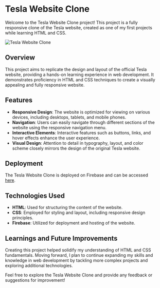 # Tesla Website Clone

Welcome to the Tesla Website Clone project! This project is a fully responsive clone of the Tesla website, created as one of my first projects while learning HTML and CSS.

![Tesla Website Clone](https://firebasestorage.googleapis.com/v0/b/ecommerce-react-47db0.appspot.com/o/image%2FScreen%20Shot%202024-02-23%20at%207.29.52%20PM.png?alt=media&token=4c79ed02-c8ab-4496-a1e3-6a77dbe2fcd0)

## Overview

This project aims to replicate the design and layout of the official Tesla website, providing a hands-on learning experience in web development. It demonstrates proficiency in HTML and CSS techniques to create a visually appealing and fully responsive website.

## Features

- **Responsive Design**: The website is optimized for viewing on various devices, including desktops, tablets, and mobile phones.
- **Navigation**: Users can easily navigate through different sections of the website using the responsive navigation menu.
- **Interactive Elements**: Interactive features such as buttons, links, and hover effects enhance the user experience.
- **Visual Design**: Attention to detail in typography, layout, and color scheme closely mirrors the design of the original Tesla website.

## Deployment

The Tesla Website Clone is deployed on Firebase and can be accessed [here](https://tesla-594f1.web.app/).

## Technologies Used

- **HTML**: Used for structuring the content of the website.
- **CSS**: Employed for styling and layout, including responsive design principles.
- **Firebase**: Utilized for deployment and hosting of the website.

## Learnings and Future Improvements

Creating this project helped solidify my understanding of HTML and CSS fundamentals. Moving forward, I plan to continue expanding my skills and knowledge in web development by tackling more complex projects and exploring additional technologies.

Feel free to explore the Tesla Website Clone and provide any feedback or suggestions for improvement!

